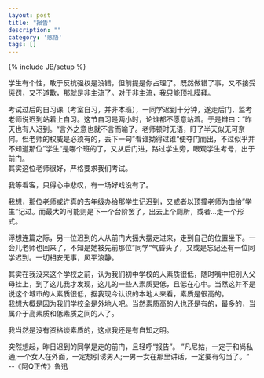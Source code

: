 ```yaml
---
layout: post
title: "报告"
description: ""
category: '感悟'
tags: []
---
```

{% include JB/setup %}


学生有个性，敢于反抗强权是没错，但前提是你占理了。既然做错了事，又不接受惩罚，又不道歉，那就是非主流了。对于非主流，我只能顶礼膜拜。

考试过后的自习课（考室自习，并非本班），一同学迟到十分钟，遂走后门，监考老师说迟到站着上自习。这节自习是两小时，论谁都不愿意站着。于是辩曰：”昨天也有人迟到。“言外之意也就不言而喻了。老师顿时无语，盯了半天似无可奈何。但老师的权威是必须有的，丢下一句”看谁拗得过谁“便夺门而出，不过似乎并不知道那位”学生“是哪个班的了，又从后门进，路过学生旁，眼观学生考号，出于前门。  
其实这位老师很好，严格要求我们考试。

我等看客，只得心中悲叹，有一场好戏没有了。

我想，那位老师或许真的去年级办给那学生记迟到，又或者以顶撞老师为由给”学生“记过。而最大的可能则是下一个台阶罢了，出去上个厕所，或者...走一个形式。

浮想连篇之际，另一位迟到的人从前门大摇大摆走进来，走到自己的位置坐下。一会儿老师也回来了，不知是她被先前那位”同学“气昏头了，又或是忘记还有一位同学迟到。一切相安无事，风平浪静。

其实在我没来这个学校之前，认为我们初中学校的人素质很低，随时嘴中把别人父母挂上，到了这儿我才发现，这儿的一些人素质更低，且低在心中。当然这并不是说这个城市的人素质很低，据我现今认识的本地人来看，素质是很高的。  
我想大概是因为我们学校全是外地人吧。当然素质高的人也还是有的，最多的，当属介于高素质和低素质之间的人了。

我当然是没有资格谈素质的，这点我还是有自知之明。

突然想起，昨日迟到的同学是走的前门，且轻呼“报告”。
”凡尼姑，一定于和尚私通;一个女人在外面，一定想引诱男人;一男一女在那里讲话，一定要有勾当了。“  
--《阿Q正传》鲁迅


